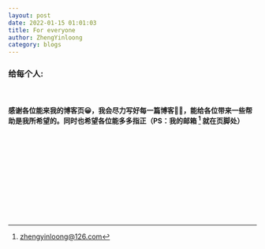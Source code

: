 ```yaml
---
layout: post
date: 2022-01-15 01:01:03
title: For everyone
author: ZhengYinloong
category: blogs
---
```


### 给每个人:

<br>

#### 感谢各位能来我的博客页😀，我会尽力写好每一篇博客👨‍💻，能给各位带来一些帮助是我所希望的。同时也希望各位能多多指正（PS：我的邮箱 [^email] 就在页脚处） 

<br>
<br>
<br>
<br>
<br>
<br>
<br>
<br>
<br>
<br>

[^email]: zhengyinloong@126.com
